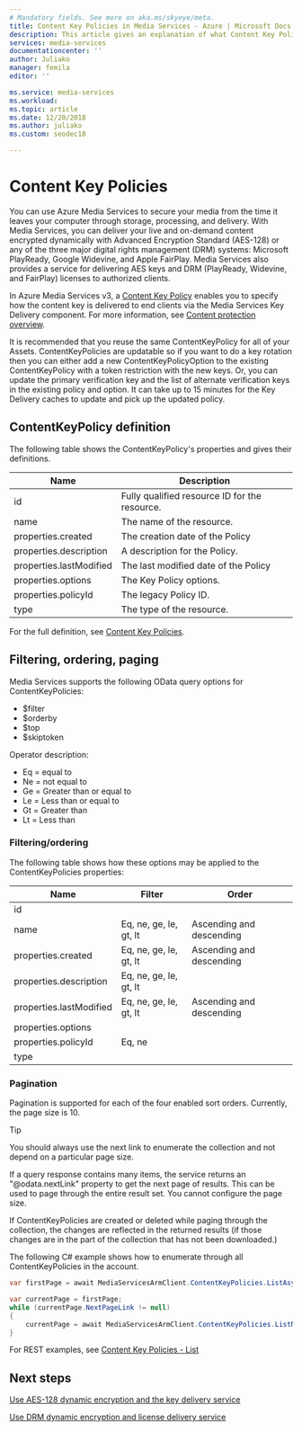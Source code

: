 ```yaml
---
# Mandatory fields. See more on aka.ms/skyeye/meta.
title: Content Key Policies in Media Services - Azure | Microsoft Docs
description: This article gives an explanation of what Content Key Policies are, and how they are used by Azure Media Services.
services: media-services
documentationcenter: ''
author: Juliako
manager: femila
editor: ''

ms.service: media-services
ms.workload: 
ms.topic: article
ms.date: 12/20/2018
ms.author: juliako
ms.custom: seodec18

---
```


# Content Key Policies

You can use Azure Media Services to secure your media from the time it leaves your computer through storage, processing, and delivery. With Media Services, you can deliver your live and on-demand content encrypted dynamically with Advanced Encryption Standard (AES-128) or any of the three major digital rights management (DRM) systems: Microsoft PlayReady, Google Widevine, and Apple FairPlay. Media Services also provides a service for delivering AES keys and DRM (PlayReady, Widevine, and FairPlay) licenses to authorized clients.

In Azure Media Services v3, a [Content Key Policy](https://docs.microsoft.com/rest/api/media/contentkeypolicies) enables you to specify how the content key is delivered to end clients via the Media Services Key Delivery component. For more information, see [Content protection overview](content-protection-overview.md).

It is recommended that you reuse the same ContentKeyPolicy for all of your Assets. ContentKeyPolicies are updatable so if you want to do a key rotation then you can either add a new ContentKeyPolicyOption to the existing ContentKeyPolicy with a token restriction with the new keys. Or, you can update the primary verification key and the list of alternate verification keys in the existing policy and option. It can take up to 15 minutes for the Key Delivery caches to update and pick up the updated policy.

## ContentKeyPolicy definition

The following table shows the ContentKeyPolicy's properties and gives their definitions.

|Name|Description|
|---|---|
|id|Fully qualified resource ID for the resource.|
|name|The name of the resource.|
|properties.created	|The creation date of the Policy|
|properties.description	|A description for the Policy.|
|properties.lastModified|The last modified date of the Policy|
|properties.options	|The Key Policy options.|
|properties.policyId|The legacy Policy ID.|
|type|The type of the resource.|

For the full definition, see [Content Key Policies](https://docs.microsoft.com/rest/api/media/contentkeypolicies).

## Filtering, ordering, paging

Media Services supports the following OData query options for ContentKeyPolicies: 

* $filter 
* $orderby 
* $top 
* $skiptoken 

Operator description:

* Eq = equal to
* Ne = not equal to
* Ge = Greater than or equal to
* Le = Less than or equal to
* Gt = Greater than
* Lt = Less than

### Filtering/ordering

The following table shows how these options may be applied to the ContentKeyPolicies properties: 

|Name|Filter|Order|
|---|---|---|
|id|||
|name|Eq, ne, ge, le, gt, lt|Ascending and descending|
|properties.created	|Eq, ne, ge, le,  gt, lt|Ascending and descending|
|properties.description	|Eq, ne, ge, le, gt, lt||
|properties.lastModified|Eq, ne, ge, le, gt, lt|Ascending and descending|
|properties.options	|||
|properties.policyId|Eq, ne||
|type|||

### Pagination

Pagination is supported for each of the four enabled sort orders. Currently, the page size is 10.

> [!TIP]
> You should always use the next link to enumerate the collection and not depend on a particular page size.

If a query response contains many items, the service returns an "\@odata.nextLink" property to get the next page of results. This can be used to page through the entire result set. You cannot configure the page size. 

If ContentKeyPolicies are created or deleted while paging through the collection, the changes are reflected in the returned results (if those changes are in the part of the collection that has not been downloaded.) 

The following C# example shows how to enumerate through all ContentKeyPolicies in the account.

```csharp
var firstPage = await MediaServicesArmClient.ContentKeyPolicies.ListAsync(CustomerResourceGroup, CustomerAccountName);

var currentPage = firstPage;
while (currentPage.NextPageLink != null)
{
    currentPage = await MediaServicesArmClient.ContentKeyPolicies.ListNextAsync(currentPage.NextPageLink);
}
```

For REST examples, see [Content Key Policies - List](https://docs.microsoft.com/rest/api/media/contentkeypolicies/list)

## Next steps

[Use AES-128 dynamic encryption and the key delivery service](protect-with-aes128.md)

[Use DRM dynamic encryption and license delivery service](protect-with-drm.md)
